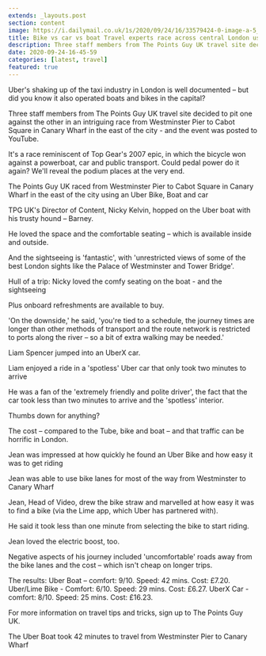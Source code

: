 ```yaml
---
extends: _layouts.post
section: content
image: https://i.dailymail.co.uk/1s/2020/09/24/16/33579424-0-image-a-5_1600960653305.jpg 
title: Bike vs car vs boat Travel experts race across central London using three modes of Uber transport 
description: Three staff members from The Points Guy UK travel site decided to pit pedal power against a car and a boat in an intriguing race from Westminster Pier to Cabot Square in Canary Wharf. 
date: 2020-09-24-16-45-59 
categories: [latest, travel] 
featured: true 
--- 
```

Uber's shaking up of the taxi industry in London is well documented – but did you know it also operated boats and bikes in the capital?

Three staff members from The Points Guy UK travel site decided to pit one against the other in an intriguing race from Westminster Pier to Cabot Square in Canary Wharf in the east of the city - and the event was posted to YouTube.

It's a race reminiscent of Top Gear's 2007 epic, in which the bicycle won against a powerboat, car and public transport. Could pedal power do it again? We'll reveal the podium places at the very end.

The Points Guy UK raced from Westminster Pier to Cabot Square in Canary Wharf in the east of the city using an Uber Bike, Boat and car

TPG UK's Director of Content, Nicky Kelvin, hopped on the Uber boat with his trusty hound – Barney.

He loved the space and the comfortable seating – which is available inside and outside.

And the sightseeing is 'fantastic', with 'unrestricted views of some of the best London sights like the Palace of Westminster and Tower Bridge'.

Hull of a trip: Nicky loved the comfy seating on the boat - and the sightseeing

Plus onboard refreshments are available to buy.

'On the downside,' he said, 'you're tied to a schedule, the journey times are longer than other methods of transport and the route network is restricted to ports along the river – so a bit of extra walking may be needed.'

Liam Spencer jumped into an UberX car.

Liam enjoyed a ride in a 'spotless' Uber car that only took two minutes to arrive

He was a fan of the 'extremely friendly and polite driver', the fact that the car took less than two minutes to arrive and the 'spotless' interior.

Thumbs down for anything?

The cost – compared to the Tube, bike and boat – and that traffic can be horrific in London.

Jean was impressed at how quickly he found an Uber Bike and how easy it was to get riding

Jean was able to use bike lanes for most of the way from Westminster to Canary Wharf

Jean, Head of Video, drew the bike straw and marvelled at how easy it was to find a bike (via the Lime app, which Uber has partnered with).

He said it took less than one minute from selecting the bike to start riding.

Jean loved the electric boost, too.

Negative aspects of his journey included 'uncomfortable' roads away from the bike lanes and the cost – which isn't cheap on longer trips.

The results: Uber Boat – comfort: 9/10. Speed: 42 mins. Cost: £7.20. Uber/Lime Bike - Comfort: 6/10. Speed: 29 mins. Cost: £6.27. UberX Car - comfort: 8/10. Speed: 25 mins. Cost: £16.23.

For more information on travel tips and tricks, sign up to The Points Guy UK.  

The Uber Boat took 42 minutes to travel from Westminster Pier to Canary Wharf

